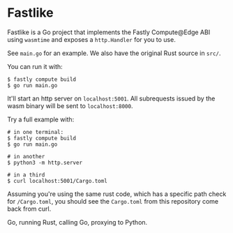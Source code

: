 # Fastlike

Fastlike is a Go project that implements the Fastly Compute@Edge ABI using `wasmtime` and exposes
a `http.Handler` for you to use.

See `main.go` for an example. We also have the original Rust source in `src/`.

You can run it with:

```
$ fastly compute build
$ go run main.go
```

It'll start an http server on `localhost:5001`. All subrequests issued by the wasm binary will be
sent to `localhost:8000`.

Try a full example with:

```
# in one terminal:
$ fastly compute build
$ go run main.go

# in another
$ python3 -m http.server

# in a third
$ curl localhost:5001/Cargo.toml
```

Assuming you're using the same rust code, which has a specific path check for `/Cargo.toml`, you
should see the `Cargo.toml` from this repository come back from curl.

Go, running Rust, calling Go, proxying to Python.
